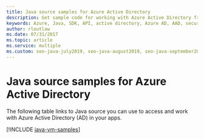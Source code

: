 ```yaml
---
title: Java source samples for Azure Active Directory
description: Get sample code for working with Azure Active Directory from your Java apps.
keywords: Azure, Java, SDK, API, active directory, Azure AD, AAD, security, log in, authentication, SSO, SAML
author: rloutlaw
ms.date: 07/31/2017
ms.topic: article
ms.service: multiple
ms.custom: seo-java-july2019, seo-java-august2019, seo-java-september2019
---
```


# Java source samples for Azure Active Directory

The following table links to Java source you can use to access and work with Azure Active Directory (AD) in your apps.

[!INCLUDE [java-vm-samples](includes/java-aad-samples.md)]